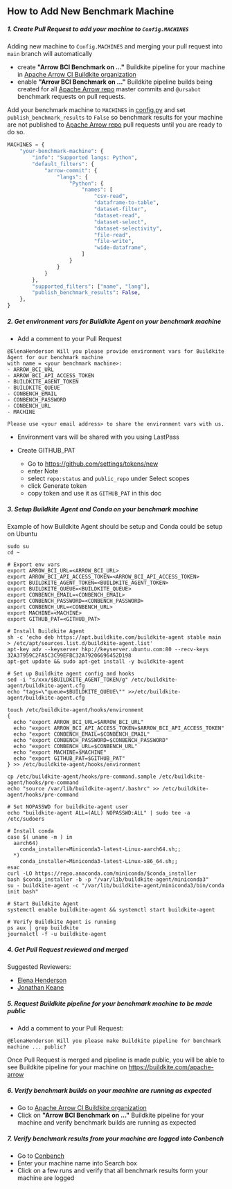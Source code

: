 ## How to Add New Benchmark Machine

##### 1. Create Pull Request to add your machine to `Config.MACHINES`
Adding new machine to `Config.MACHINES` and merging your pull request into `main` branch will automatically
- create **"Arrow BCI Benchmark on ..."** Buildkite pipeline for your machine in
[Apache Arrow CI Buildkite organization](https://buildkite.com/apache-arrow)
- enable **"Arrow BCI Benchmark on ..."** Buildkite pipeline builds being created for all
[Apache Arrow repo](https://github.com/apache/arrow) master commits and `@ursabot` benchmark requests on pull requests.

Add your benchmark machine to `MACHINES` in [config.py](../config.py) and set `publish_benchmark_results` to `False` so
benchmark results for your machine are not published to [Apache Arrow repo](https://github.com/apache/arrow) pull requests
until you are ready to do so.
```python
MACHINES = {
    "your-benchmark-machine": {
        "info": "Supported langs: Python",
        "default_filters": {
            "arrow-commit": {
                "langs": {
                    "Python": {
                        "names": [
                            "csv-read",
                            "dataframe-to-table",
                            "dataset-filter",
                            "dataset-read",
                            "dataset-select",
                            "dataset-selectivity",
                            "file-read",
                            "file-write",
                            "wide-dataframe",
                        ]
                    }
                }
            }
        },
        "supported_filters": ["name", "lang"],
        "publish_benchmark_results": False,
    },
}
```

##### 2. Get environment vars for Buildkite Agent on your benchmark machine
- Add a comment to your Pull Request
```
@ElenaHenderson Will you please provide environment vars for Buildkite Agent for our benchmark machine
with name = <your benchmark machine>:
- ARROW_BCI_URL
- ARROW_BCI_API_ACCESS_TOKEN
- BUILDKITE_AGENT_TOKEN
- BUILDKITE_QUEUE
- CONBENCH_EMAIL
- CONBENCH_PASSWORD
- CONBENCH_URL
- MACHINE

Please use <your email address> to share the environment vars with us.
```
- Environment vars will be shared with you using LastPass

- Create GITHUB_PAT
    - Go to https://github.com/settings/tokens/new
    - enter Note
    - select `repo:status` and `public_repo` under Select scopes
    - click Generate token
    - copy token and use it as `GITHUB_PAT` in this doc


##### 3. Setup Buildkite Agent and Conda on your benchmark machine
Example of how Buildkite Agent should be setup and Conda could be setup on Ubuntu

```shell script
sudo su
cd ~

# Export env vars
export ARROW_BCI_URL=<ARROW_BCI_URL>
export ARROW_BCI_API_ACCESS_TOKEN=<ARROW_BCI_API_ACCESS_TOKEN>
export BUILDKITE_AGENT_TOKEN=<BUILDKITE_AGENT_TOKEN>
export BUILDKITE_QUEUE=<BUILDKITE_QUEUE>
export CONBENCH_EMAIL=<CONBENCH_EMAIL>
export CONBENCH_PASSWORD=<CONBENCH_PASSWORD>
export CONBENCH_URL=<CONBENCH_URL>
export MACHINE=<MACHINE>
export GITHUB_PAT=<GITHUB_PAT>

# Install Buildkite Agent
sh -c 'echo deb https://apt.buildkite.com/buildkite-agent stable main > /etc/apt/sources.list.d/buildkite-agent.list'
apt-key adv --keyserver hkp://keyserver.ubuntu.com:80 --recv-keys 32A37959C2FA5C3C99EFBC32A79206696452D198
apt-get update && sudo apt-get install -y buildkite-agent

# Set up Buildkite agent config and hooks
sed -i "s/xxx/$BUILDKITE_AGENT_TOKEN/g" /etc/buildkite-agent/buildkite-agent.cfg
echo "tags=\"queue=$BUILDKITE_QUEUE\"" >>/etc/buildkite-agent/buildkite-agent.cfg

touch /etc/buildkite-agent/hooks/environment
{
  echo "export ARROW_BCI_URL=$ARROW_BCI_URL"
  echo "export ARROW_BCI_API_ACCESS_TOKEN=$ARROW_BCI_API_ACCESS_TOKEN"
  echo "export CONBENCH_EMAIL=$CONBENCH_EMAIL"
  echo "export CONBENCH_PASSWORD=$CONBENCH_PASSWORD"
  echo "export CONBENCH_URL=$CONBENCH_URL"
  echo "export MACHINE=$MACHINE"
  echo "export GITHUB_PAT=$GITHUB_PAT"
} >> /etc/buildkite-agent/hooks/environment

cp /etc/buildkite-agent/hooks/pre-command.sample /etc/buildkite-agent/hooks/pre-command
echo "source /var/lib/buildkite-agent/.bashrc" >> /etc/buildkite-agent/hooks/pre-command

# Set NOPASSWD for buildkite-agent user
echo "buildkite-agent ALL=(ALL) NOPASSWD:ALL" | sudo tee -a /etc/sudoers

# Install conda
case $( uname -m ) in
  aarch64)
    conda_installer=Miniconda3-latest-Linux-aarch64.sh;;
  *)
    conda_installer=Miniconda3-latest-Linux-x86_64.sh;;
esac
curl -LO https://repo.anaconda.com/miniconda/$conda_installer
bash $conda_installer -b -p "/var/lib/buildkite-agent/miniconda3"
su - buildkite-agent -c "/var/lib/buildkite-agent/miniconda3/bin/conda init bash"

# Start Buildkite Agent
systemctl enable buildkite-agent && systemctl start buildkite-agent

# Verify Buildkite Agent is running
ps aux | grep buildkite
journalctl -f -u buildkite-agent
```


##### 4. Get Pull Request reviewed and merged
Suggested Reviewers:
- [Elena Henderson](https://github.com/elenahenderson)
- [Jonathan Keane](https://github.com/jonkeane)

##### 5. Request Buildkite pipeline for your benchmark machine to be made public
- Add a comment to your Pull Request:
```
@ElenaHenderson Will you please make Buildkite pipeline for benchmark machine ... public?
```

Once Pull Request is merged and pipeline is made public, you will be able
to see Buildkite pipeline for your machine on https://buildkite.com/apache-arrow

##### 6. Verify benchmark builds on your machine are running as expected
- Go to [Apache Arrow CI Buildkite organization](https://buildkite.com/apache-arrow)
- Click on **"Arrow BCI Benchmark on ..."** Buildkite pipeline for your machine and
verify benchmark builds are running as expected

##### 7. Verify benchmark results from your machine are logged into Conbench
- Go to [Conbench](https://conbench.ursa.dev/)
- Enter your machine name into Search box
- Click on a few runs and verify that all benchmark results form your machine are logged
